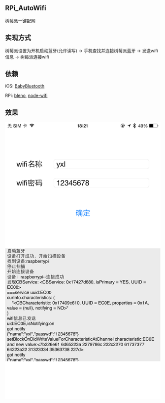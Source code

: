 ## RPi_AutoWifi
树莓派一键配网

## 实现方式
树莓派设置为开机启动蓝牙(允许读写) -> 手机查找并连接树莓派蓝牙 -> 发送wifi信息 -> 树莓派连接wifi

## 依赖
iOS: [BabyBluetooth](https://github.com/coolnameismy/BabyBluetooth)

RPi: [bleno](https://github.com/sandeepmistry/bleno),
[node-wifi](https://www.npmjs.com/package/node-wifi)

## 效果
![效果](https://github.com/YangXinlei/RPi_AutoWifi/blob/master/readme01.png)
